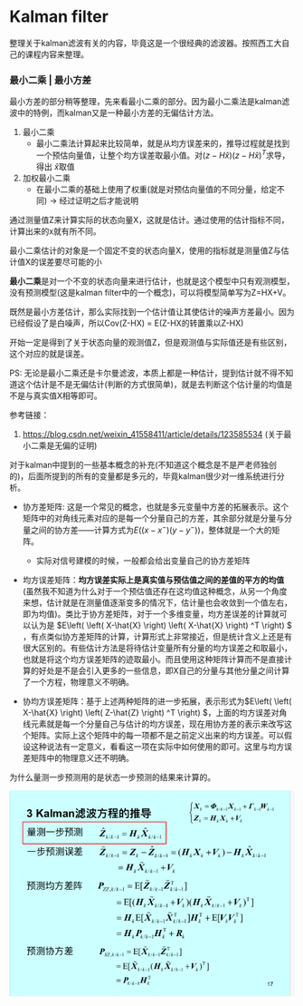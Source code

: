 # Kalman filter

整理关于kalman滤波有关的内容，毕竟这是一个很经典的滤波器。按照西工大自己的课程内容来整理。

### 最小二乘 | 最小方差

最小方差的部分稍等整理，先来看最小二乘的部分。因为最小二乘法是kalman滤波中的特例，而kalman又是一种最小方差的无偏估计方法。

1. 最小二乘
   - 最小二乘法计算起来比较简单，就是从均方误差来的，推导过程就是找到一个预估向量值，让整个均方误差取最小值。对$(z-H\hat{x})(z-H\hat{x})^T$求导，得出 $\hat{x}$取值
2. 加权最小二乘
   - 在最小二乘的基础上使用了权重(就是对预估向量值的不同分量，给定不同) -> 经过证明之后才能说明





​	通过测量值Z来计算实际的状态向量X，这就是估计。通过使用的估计指标不同，计算出来的x就有所不同。

​	最小二乘估计的对象是一个固定不变的状态向量X，使用的指标就是测量值Z与估计值X的误差要尽可能的小

**最小二乘**是对一个不变的状态向量来进行估计，也就是这个模型中只有观测模型，没有预测模型(这是kalman filter中的一个概念)，可以将模型简单写为Z=HX+V。

​	既然是最小方差估计，那么实际找到一个估计值让其使估计的噪声方差最小。因为已经假设了是白噪声，所以Cov(Z-HX) = E(Z-HX的转置乘以Z-HX)

开始一定是得到了关于状态向量的观测值Z，但是观测值与实际值还是有些区别，这个对应的就是误差。









PS: 无论是最小二乘还是卡尔曼滤波，本质上都是一种估计，提到估计就不得不知道这个估计是不是无偏估计(判断的方式很简单)，就是去判断这个估计量的均值是不是与真实值X相等即可。

参考链接：

1. https://blog.csdn.net/weixin_41558411/article/details/123585534 (关于最小二乘是无偏的证明)

    

    





对于kalman中提到的一些基本概念的补充(不知道这个概念是不是严老师独创的)，后面所提到的所有的变量都是多元的，毕竟kalman很少对一维系统进行分析。

- 协方差矩阵: 这是一个常见的概念，也就是多元变量中方差的拓展表示。这个矩阵中的对角线元素对应的是每一个分量自己的方差，其余部分就是分量与分量之间的协方差——计算方式为$E((x-x^-)(y-y^-))$，整体就是一个大的矩阵。

    - 实际对信号建模的时候，一般都会给出变量自己的协方差矩阵

        

- 均方误差矩阵：**均方误差实际上是真实值与预估值之间的差值的平方的均值**(虽然我不知道为什么对于一个预估值还存在这均值这种概念，从另一个角度来想，估计就是在测量值逐渐变多的情况下，估计量也会收敛到一个值左右，即为均值)。类比于协方差矩阵，对于一个多维变量，均方差误差的计算就可以认为是 $E\left( \left( X-\hat{X} \right) \left( X-\hat{X} \right) ^T \right) $​，有点类似协方差矩阵的计算，计算形式上非常接近，但是统计含义上还是有很大区别的。有些估计方法是将待估计变量所有分量的均方误差之和取最小，也就是将这个均方误差矩阵的迹取最小。而且使用这种矩阵计算而不是直接计算的好处是不是会引入更多的一些信息，即X自己的分量与其他分量之间计算了一个方程，物理意义不明确。

    

- 协均方误差矩阵：基于上述两种矩阵的进一步拓展，表示形式为$E\left( \left( X-\hat{X} \right) \left( Z-\hat{Z} \right) ^T \right) $，上面的均方误差对角线元素就是每一个分量自己与估计的均方误差，现在用协方差的表示来改写这个矩阵。实际上这个矩阵中的每一项都不是之前定义出来的均方误差。可以假设这种说法有一定意义，看看这一项在实际中如何使用的即可。这里与均方误差矩阵中的物理意义还不明确。



为什么量测一步预测用的是状态一步预测的结果来计算的。

![image-20240420001801775](figure/image-20240420001801775.png)





